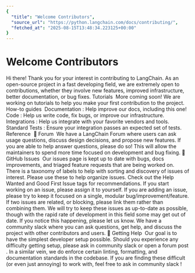 ```yaml
---
{
  "title": "Welcome Contributors",
  "source_url": "https://python.langchain.com/docs/contributing/",
  "fetched_at": "2025-08-15T13:48:34.223125+00:00"
}
---
```


# Welcome Contributors

Hi there! Thank you for your interest in contributing to LangChain.
As an open-source project in a fast developing field, we are extremely open to contributions, whether they involve new features, improved infrastructure, better documentation, or bug fixes.
Tutorials
​
More coming soon! We are working on tutorials to help you make your first contribution to the project.
How-to guides
​
Documentation
: Help improve our docs, including this one!
Code
: Help us write code, fix bugs, or improve our infrastructure.
Integrations
: Help us integrate with your favorite vendors and tools.
Standard Tests
: Ensure your integration passes an expected set of tests.
Reference
​
💭 Forum
​
We have a
LangChain Forum
where users can ask usage questions, discuss design decisions, and propose new features.
If you are able to help answer questions, please do so! This will allow the maintainers to spend more time focused on development and bug fixing.
🚩 GitHub Issues
​
Our
issues
page is kept up to date with bugs, docs improvements, and triaged feature requests that are being worked on.
There is a
taxonomy of labels
to help with sorting and discovery of issues of interest. Please use these to help
organize issues. Check out the
Help Wanted
and
Good First Issue
tags for recommendations.
If you start working on an issue, please assign it to yourself.
If you are adding an issue, please try to keep it focused on a single, modular bug/improvement/feature.
If two issues are related, or blocking, please link them rather than combining them.
We will try to keep these issues as up-to-date as possible, though
with the rapid rate of development in this field some may get out of date.
If you notice this happening, please let us know.
We have a
community slack
where you can ask questions, get help, and discuss the project with other contributors and users.
🙋 Getting Help
​
Our goal is to have the simplest developer setup possible. Should you experience any difficulty getting setup, please
ask in
community slack
or open a
forum post
.
In a similar vein, we do enforce certain linting, formatting, and documentation standards in the codebase.
If you are finding these difficult (or even just annoying) to work with, feel free to ask in
community slack
!
